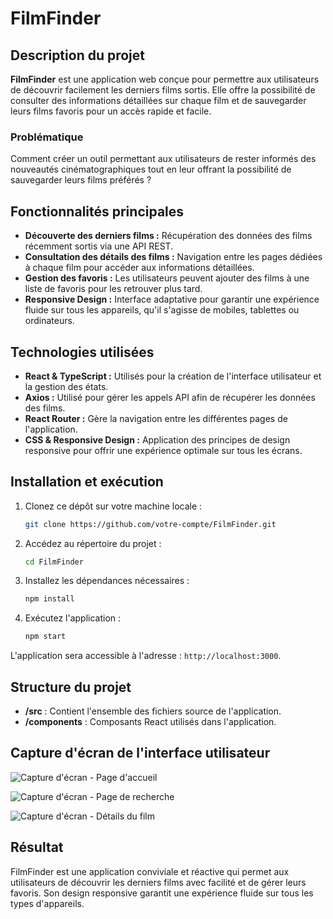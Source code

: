 # FilmFinder

## Description du projet
**FilmFinder** est une application web conçue pour permettre aux utilisateurs de découvrir facilement les derniers films sortis. Elle offre la possibilité de consulter des informations détaillées sur chaque film et de sauvegarder leurs films favoris pour un accès rapide et facile.

### Problématique
Comment créer un outil permettant aux utilisateurs de rester informés des nouveautés cinématographiques tout en leur offrant la possibilité de sauvegarder leurs films préférés ?

## Fonctionnalités principales
- **Découverte des derniers films :** Récupération des données des films récemment sortis via une API REST.
- **Consultation des détails des films :** Navigation entre les pages dédiées à chaque film pour accéder aux informations détaillées.
- **Gestion des favoris :** Les utilisateurs peuvent ajouter des films à une liste de favoris pour les retrouver plus tard.
- **Responsive Design :** Interface adaptative pour garantir une expérience fluide sur tous les appareils, qu'il s'agisse de mobiles, tablettes ou ordinateurs.

## Technologies utilisées
- **React & TypeScript :** Utilisés pour la création de l'interface utilisateur et la gestion des états.
- **Axios :** Utilisé pour gérer les appels API afin de récupérer les données des films.
- **React Router :** Gère la navigation entre les différentes pages de l'application.
- **CSS & Responsive Design :** Application des principes de design responsive pour offrir une expérience optimale sur tous les écrans.

## Installation et exécution

1. Clonez ce dépôt sur votre machine locale :
    ```bash
    git clone https://github.com/votre-compte/FilmFinder.git
    ```
2. Accédez au répertoire du projet :
    ```bash
    cd FilmFinder
    ```
3. Installez les dépendances nécessaires :
    ```bash
    npm install
    ```
4. Exécutez l'application :
    ```bash
    npm start
    ```

L'application sera accessible à l'adresse : `http://localhost:3000`.

## Structure du projet
- **/src** : Contient l'ensemble des fichiers source de l'application.
- **/components** : Composants React utilisés dans l'application.

## Capture d'écran de l'interface utilisateur
![Capture d'écran - Page d'accueil](./docs/img/film.PNG)

![Capture d'écran - Page de recherche](./docs/img/film2.PNG)

![Capture d'écran - Détails du film](./docs/img/film3.PNG)

## Résultat
FilmFinder est une application conviviale et réactive qui permet aux utilisateurs de découvrir les derniers films avec facilité et de gérer leurs favoris. Son design responsive garantit une expérience fluide sur tous les types d'appareils.

